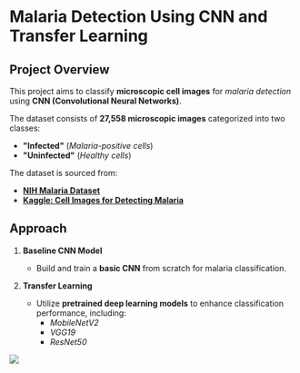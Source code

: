 # **Malaria Detection Using CNN and Transfer Learning**

## **Project Overview**
This project aims to classify **microscopic cell images** for *malaria detection* using **CNN (Convolutional Neural Networks)**.  

The dataset consists of **27,558 microscopic images** categorized into two classes:  
- **"Infected"** (*Malaria-positive cells*)  
- **"Uninfected"** (*Healthy cells*)  

The dataset is sourced from:  
- [**NIH Malaria Dataset**](https://ceb.nlm.nih.gov/repositories/malaria-datasets/)  
- [**Kaggle: Cell Images for Detecting Malaria**](https://www.kaggle.com/datasets/iarunava/cell-images-for-detecting-malaria)  

## **Approach**
1. **Baseline CNN Model**  
   - Build and train a **basic CNN** from scratch for malaria classification.
     
   
2. **Transfer Learning**  
   - Utilize **pretrained deep learning models** to enhance classification performance, including:  
     - *MobileNetV2*  
     - *VGG19*  
     - *ResNet50*  

<img src= 'https://d25iein5sonfaj.cloudfront.net/v1/public-drupal-medmastery-assets-production/migrated-images/falciparum-crescent-shaped-gametocytes-blood-smear.png?cfg=eyJ3aWR0aCI6NjAwLCJoZWlnaHQiOjQwMCwib3V0cHV0Ijoid2VicCJ9'>
